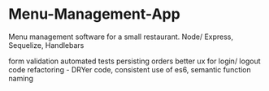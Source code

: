 # Menu-Management-App
Menu management software for a small restaurant.
Node/ Express, Sequelize, Handlebars


form validation
automated tests
persisting orders
better ux for login/ logout
code refactoring - DRYer code, consistent use of es6, semantic function naming